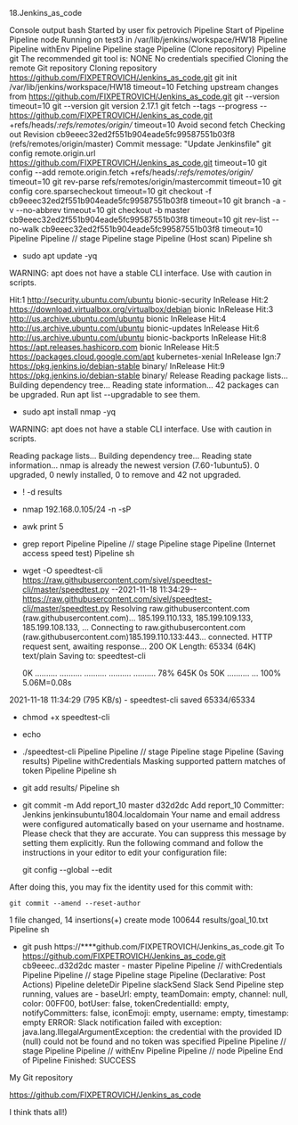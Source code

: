  18.Jenkins_as_code

 Console output
 bash 
Started by user fix petrovich
Pipeline Start of Pipeline
Pipeline node
Running on test3 in /var/lib/jenkins/workspace/HW18
Pipeline 
Pipeline withEnv
Pipeline 
Pipeline stage
Pipeline  (Clone repository)
Pipeline git
The recommended git tool is: NONE
No credentials specified
Cloning the remote Git repository
Cloning repository https://github.com/FIXPETROVICH/Jenkins_as_code.git
  git init /var/lib/jenkins/workspace/HW18  timeout=10
Fetching upstream changes from https://github.com/FIXPETROVICH/Jenkins_as_code.git
  git --version  timeout=10
  git --version  git version 2.17.1
  git fetch --tags --progress -- https://github.com/FIXPETROVICH/Jenkins_as_code.git +refs/heads/*:refs/remotes/origin/*  timeout=10
Avoid second fetch
Checking out Revision cb9eeec32ed2f551b904eade5fc99587551b03f8 (refs/remotes/origin/master)
Commit message: "Update Jenkinsfile"
  git config remote.origin.url https://github.com/FIXPETROVICH/Jenkins_as_code.git  timeout=10
  git config --add remote.origin.fetch +refs/heads/*:refs/remotes/origin/*  timeout=10
  git rev-parse refs/remotes/origin/mastercommit  timeout=10
  git config core.sparsecheckout  timeout=10
  git checkout -f cb9eeec32ed2f551b904eade5fc99587551b03f8  timeout=10
  git branch -a -v --no-abbrev  timeout=10
  git checkout -b master cb9eeec32ed2f551b904eade5fc99587551b03f8  timeout=10
  git rev-list --no-walk cb9eeec32ed2f551b904eade5fc99587551b03f8  timeout=10
Pipeline 
Pipeline // stage
Pipeline stage
Pipeline  (Host scan)
Pipeline sh
+ sudo apt update -yq

WARNING: apt does not have a stable CLI interface. Use with caution in scripts.

Hit:1 http://security.ubuntu.com/ubuntu bionic-security InRelease
Hit:2 https://download.virtualbox.org/virtualbox/debian bionic InRelease
Hit:3 http://us.archive.ubuntu.com/ubuntu bionic InRelease
Hit:4 http://us.archive.ubuntu.com/ubuntu bionic-updates InRelease
Hit:6 http://us.archive.ubuntu.com/ubuntu bionic-backports InRelease
Hit:8 https://apt.releases.hashicorp.com bionic InRelease
Hit:5 https://packages.cloud.google.com/apt kubernetes-xenial InRelease
Ign:7 https://pkg.jenkins.io/debian-stable binary/ InRelease
Hit:9 https://pkg.jenkins.io/debian-stable binary/ Release
Reading package lists...
Building dependency tree...
Reading state information...
42 packages can be upgraded. Run apt list --upgradable to see them.
+ sudo apt install nmap -yq

WARNING: apt does not have a stable CLI interface. Use with caution in scripts.

Reading package lists...
Building dependency tree...
Reading state information...
nmap is already the newest version (7.60-1ubuntu5).
0 upgraded, 0 newly installed, 0 to remove and 42 not upgraded.
+  ! -d results 
+ nmap 192.168.0.105/24 -n -sP
+ awk print 5
+ grep report
Pipeline 
Pipeline // stage
Pipeline stage
Pipeline  (Internet access speed test)
Pipeline sh
+ wget -O speedtest-cli https://raw.githubusercontent.com/sivel/speedtest-cli/master/speedtest.py
--2021-11-18 11:34:29--  https://raw.githubusercontent.com/sivel/speedtest-cli/master/speedtest.py
Resolving raw.githubusercontent.com (raw.githubusercontent.com)... 185.199.110.133, 185.199.109.133, 185.199.108.133, ...
Connecting to raw.githubusercontent.com (raw.githubusercontent.com)185.199.110.133:443... connected.
HTTP request sent, awaiting response... 200 OK
Length: 65334 (64K) text/plain
Saving to: speedtest-cli

     0K .......... .......... .......... .......... .......... 78%  645K 0s
    50K .......... ...                                        100% 5.06M=0.08s

2021-11-18 11:34:29 (795 KB/s) - speedtest-cli saved 65334/65334

+ chmod +x speedtest-cli
+ echo 
+ ./speedtest-cli
Pipeline 
Pipeline // stage
Pipeline stage
Pipeline  (Saving results)
Pipeline withCredentials
Masking supported pattern matches of token
Pipeline 
Pipeline sh
+ git add results/
Pipeline sh
+ git commit -m Add report_10
master d32d2dc Add report_10
 Committer: Jenkins jenkinsubuntu1804.localdomain
Your name and email address were configured automatically based
on your username and hostname. Please check that they are accurate.
You can suppress this message by setting them explicitly. Run the
following command and follow the instructions in your editor to edit
your configuration file:

    git config --global --edit

After doing this, you may fix the identity used for this commit with:

    git commit --amend --reset-author

 1 file changed, 14 insertions(+)
 create mode 100644 results/goal_10.txt
Pipeline sh
+ git push https://****github.com/FIXPETROVICH/Jenkins_as_code.git
To https://github.com/FIXPETROVICH/Jenkins_as_code.git
   cb9eeec..d32d2dc  master - master
Pipeline 
Pipeline // withCredentials
Pipeline 
Pipeline // stage
Pipeline stage
Pipeline  (Declarative: Post Actions)
Pipeline deleteDir
Pipeline slackSend
Slack Send Pipeline step running, values are - baseUrl: empty, teamDomain: empty, channel: null, color: 00FF00, botUser: false, tokenCredentialId: empty, notifyCommitters: false, iconEmoji: empty, username: empty, timestamp: empty
ERROR: Slack notification failed with exception: java.lang.IllegalArgumentException: the credential with the provided ID (null) could not be found and no token was specified
Pipeline 
Pipeline // stage
Pipeline 
Pipeline // withEnv
Pipeline 
Pipeline // node
Pipeline End of Pipeline
Finished: SUCCESS

 My Git repository

https://github.com/FIXPETROVICH/Jenkins_as_code

 I think thats all!)
